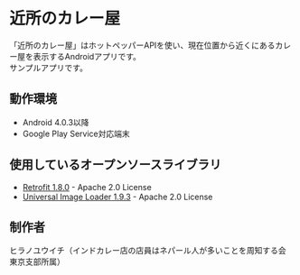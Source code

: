 # 近所のカレー屋

「近所のカレー屋」はホットペッパーAPIを使い、現在位置から近くにあるカレー屋を表示するAndroidアプリです。  
サンプルアプリです。

## 動作環境

* Android 4.0.3以降
* Google Play Service対応端末

## 使用しているオープンソースライブラリ

* [Retrofit 1.8.0](http://square.github.io/retrofit/) - Apache 2.0 License
* [Universal Image Loader 1.9.3](https://github.com/nostra13/Android-Universal-Image-Loader) - Apache 2.0 License

## 制作者

ヒラノユウイチ（インドカレー店の店員はネパール人が多いことを周知する会 東京支部所属）
